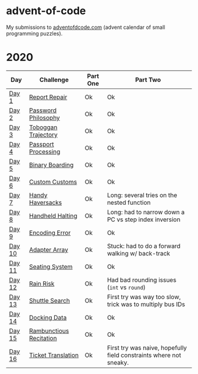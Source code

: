 # advent-of-code

My submissions to [adventofdcode.com](https://adventofcode.com/) (advent calendar of small programming puzzles).

# 2020

Day | Challenge | Part One | Part Two
--- | --- | --- | ---
[Day 1](./2020/day-1) | [Report Repair](./2020/day-1/README.md) | Ok | Ok
[Day 2](./2020/day-2) | [Password Philosophy](./2020/day-2/README.md) | Ok | Ok
[Day 3](./2020/day-3) | [Toboggan Trajectory](./2020/day-3/README.md) | Ok | Ok
[Day 4](./2020/day-4) | [Passport Processing](./2020/day-4/README.md) | Ok | Ok
[Day 5](./2020/day-5) | [Binary Boarding](./2020/day-5/README.md) | Ok | Ok
[Day 6](./2020/day-6) | [Custom Customs](./2020/day-6/README.md) | Ok | Ok
[Day 7](./2020/day-7) | [Handy Haversacks](./2020/day-7/README.md) | Ok | Long: several tries on the nested function
[Day 8](./2020/day-8) | [Handheld Halting](./2020/day-8/README.md) | Ok | Long: had to narrow down a PC vs step index inversion
[Day 9](./2020/day-9) | [Encoding Error](./2020/day-9/README.md) | Ok | Ok
[Day 10](./2020/day-10) | [Adapter Array](./2020/day-10/README.md) | Ok | Stuck: had to do a forward walking w/ back-track
[Day 11](./2020/day-11) | [Seating System](./2020/day-11/README.md) | Ok | Ok
[Day 12](./2020/day-12) | [Rain Risk](./2020/day-12/README.md) | Ok | Had bad rounding issues (``int`` vs ``round``)
[Day 13](./2020/day-13) | [Shuttle Search](./2020/day-13/README.md) | Ok | First try was way too slow, trick was to multiply bus IDs
[Day 14](./2020/day-14) | [Docking Data](./2020/day-14/README.md) | Ok | Ok
[Day 15](./2020/day-15) | [Rambunctious Recitation](./2020/day-15/README.md) | Ok | Ok
[Day 16](./2020/day-16) | [Ticket Translation](./2020/day-16/README.md) | Ok | First try was naive, hopefully field constraints where not sneaky. 
